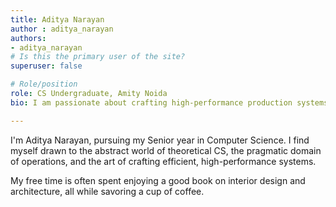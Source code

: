 ```yaml
---
title: Aditya Narayan
author : aditya_narayan
authors:
- aditya_narayan
# Is this the primary user of the site?
superuser: false

# Role/position
role: CS Undergraduate, Amity Noida
bio: I am passionate about crafting high-performance production systems and making computing a delightful and user-centric experience.

---
```

I'm Aditya Narayan, pursuing my Senior year in Computer Science. I find myself drawn to the abstract world of theoretical CS, the pragmatic domain of operations, and the art of crafting efficient, high-performance systems.

My free time is often spent enjoying a good book on interior design and architecture, all while savoring a cup of coffee.
